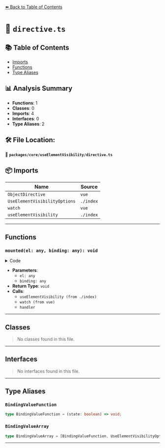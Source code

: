 [⬅️ Back to Table of Contents](../../../index.md)

# 📄 `directive.ts`

## 📚 Table of Contents

- [Imports](#imports)
- [Functions](#functions)
- [Type Aliases](#type-aliases)

## 📊 Analysis Summary

- **Functions**: 1
- **Classes**: 0
- **Imports**: 4
- **Interfaces**: 0
- **Type Aliases**: 2

## 🛠️ File Location:
📂 **`packages/core/useElementVisibility/directive.ts`**

## 📦 Imports

| Name | Source |
|------|--------|
| `ObjectDirective` | `vue` |
| `UseElementVisibilityOptions` | `./index` |
| `watch` | `vue` |
| `useElementVisibility` | `./index` |


---

## Functions

### `mounted(el: any, binding: any): void`

<details><summary>Code</summary>

```ts
mounted(el, binding) {
    if (typeof binding.value === 'function') {
      const handler = binding.value
      const isVisible = useElementVisibility(el)
      watch(isVisible, v => handler(v), { immediate: true })
    }
    else {
      const [handler, options] = binding.value
      const isVisible = useElementVisibility(el, options)
      watch(isVisible, v => handler(v), { immediate: true })
    }
  }
```
</details>

- **Parameters**:
  - `el: any`
  - `binding: any`
- **Return Type**: `void`
- **Calls**:
  - `useElementVisibility (from ./index)`
  - `watch (from vue)`
  - `handler`

---

## Classes

> No classes found in this file.


---

## Interfaces

> No interfaces found in this file.


---

## Type Aliases

### `BindingValueFunction`

```ts
type BindingValueFunction = (state: boolean) => void;
```

### `BindingValueArray`

```ts
type BindingValueArray = [BindingValueFunction, UseElementVisibilityOptions];
```


---